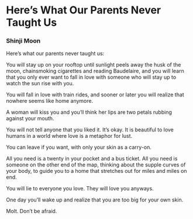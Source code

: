# Here’s What Our Parents Never Taught Us

### Shinji Moon

Here’s what our parents never taught us:

You will stay up on your rooftop until sunlight peels away the husk of the moon,
chainsmoking cigarettes and reading Baudelaire, and
you will learn that you only ever want to fall in love with someone
who will stay up to watch the sun rise with you.

You will fall in love with train rides, and sooner or later you will
realize that nowhere seems like home anymore.

A woman will kiss you and you’ll think her lips are two petals
rubbing against your mouth.

You will not tell anyone that you liked it.
It’s okay.
It is beautiful to love humans in a world where love is a metaphor for lust.

You can leave if you want, with only your skin as a carry-on.

All you need is a twenty in your pocket and a bus ticket.
All you need is someone on the other end of the map, thinking about the supple
curves of your body, to guide you to a home that stretches out for miles
and miles on end.

You will lie to everyone you love.
They will love you anyways.

One day you’ll wake up and realize that you are too big for your own skin.

Molt.
Don’t be afraid.

